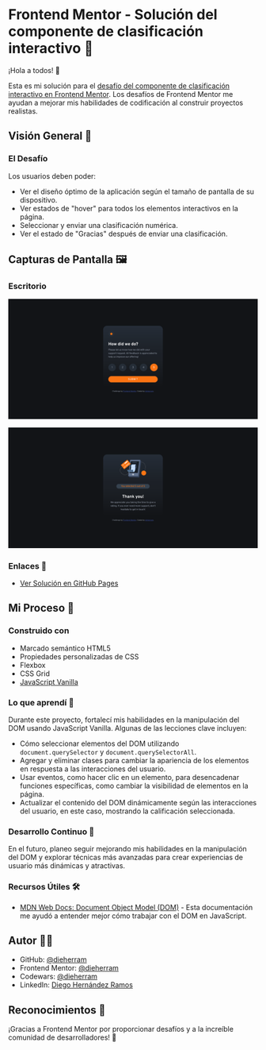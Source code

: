 # Frontend Mentor - Solución del componente de clasificación interactivo 🌟

¡Hola a todos! 👋

Esta es mi solución para el [desafío del componente de clasificación interactivo en Frontend Mentor](https://www.frontendmentor.io/challenges/interactive-rating-component-koxpeBUmI). Los desafíos de Frontend Mentor me ayudan a mejorar mis habilidades de codificación al construir proyectos realistas.

## Visión General 👀

### El Desafío

Los usuarios deben poder:

- Ver el diseño óptimo de la aplicación según el tamaño de pantalla de su dispositivo.
- Ver estados de "hover" para todos los elementos interactivos en la página.
- Seleccionar y enviar una clasificación numérica.
- Ver el estado de "Gracias" después de enviar una clasificación.

## Capturas de Pantalla 🖼️

### Escritorio
![Escritorio](./screenshot-desktop-value.png)

![Escritorio](./screenshot-desktop-thanks.png)

### Enlaces 🔗

- [Ver Solución en GitHub Pages](https://dieherram.github.io/fem-interactive-rating-component/)

## Mi Proceso 🚀

### Construido con

- Marcado semántico HTML5
- Propiedades personalizadas de CSS
- Flexbox
- CSS Grid
- [JavaScript Vanilla](https://developer.mozilla.org/es/docs/Web/JavaScript)

### Lo que aprendí 🧠

Durante este proyecto, fortalecí mis habilidades en la manipulación del DOM usando JavaScript Vanilla. Algunas de las lecciones clave incluyen:

- Cómo seleccionar elementos del DOM utilizando `document.querySelector` y `document.querySelectorAll`.
- Agregar y eliminar clases para cambiar la apariencia de los elementos en respuesta a las interacciones del usuario.
- Usar eventos, como hacer clic en un elemento, para desencadenar funciones específicas, como cambiar la visibilidad de elementos en la página.
- Actualizar el contenido del DOM dinámicamente según las interacciones del usuario, en este caso, mostrando la calificación seleccionada.

### Desarrollo Continuo 🚧

En el futuro, planeo seguir mejorando mis habilidades en la manipulación del DOM y explorar técnicas más avanzadas para crear experiencias de usuario más dinámicas y atractivas.

### Recursos Útiles 🛠️

- [MDN Web Docs: Document Object Model (DOM)](https://developer.mozilla.org/es/docs/Web/API/Document_Object_Model) - Esta documentación me ayudó a entender mejor cómo trabajar con el DOM en JavaScript.

## Autor 👨‍💻

- GitHub: [@dieherram](https://github.com/dieherram)
- Frontend Mentor: [@dieherram](https://www.frontendmentor.io/profile/dieherram)
- Codewars: [@dieherram](https://www.codewars.com/users/dieherram)
- LinkedIn: [Diego Hernández Ramos](https://www.linkedin.com/in/diego-hernandez-ramos/)

## Reconocimientos 🙌

¡Gracias a Frontend Mentor por proporcionar desafíos y a la increíble comunidad de desarrolladores! 🌟

